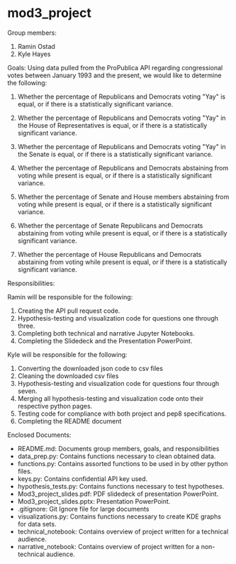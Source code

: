 # mod3_project

Group members:
1. Ramin Ostad
2. Kyle Hayes


Goals:
Using data pulled from the ProPublica API regarding congressional 
votes between January 1993 and the present, we would like to determine
the following:

1. Whether the percentage of Republicans and Democrats 
voting "Yay" is equal, or if there is a statistically 
significant variance.

2. Whether the percentage of Republicans and Democrats 
voting "Yay" in the House of Representatives is equal, 
or if there is a statistically significant variance.

3. Whether the percentage of Republicans and Democrats 
voting "Yay" in the Senate is equal, or if there is a 
statistically significant variance.

4. Whether the percentage of Republicans and Democrats 
abstaining from voting while present is equal, or if there 
is a statistically significant variance.

5. Whether the percentage of Senate and House members 
abstaining from voting while present is equal, or if there 
is a statistically significant variance.

6. Whether the percentage of Senate Republicans and Democrats 
abstaining from voting while present is equal, or if there 
is a statistically significant variance.

7. Whether the percentage of House Republicans and Democrats 
abstaining from voting while present is equal, or if there 
is a statistically significant variance.


Responsibilities:

Ramin will be responsible for the following:
1. Creating the API pull request code.
2. Hypothesis-testing and visualization code for questions
one through three.
3. Completing both technical and narrative Jupyter Notebooks.
4. Completing the Slidedeck and the Presentation PowerPoint.

Kyle will be responsible for the following:
1. Converting the downloaded json code to csv files
2. Cleaning the downloaded csv files
3. Hypothesis-testing and visualization code for questions
four through seven.
4. Merging all hypothesis-testing and visualization code
onto their respective python pages.
5. Testing code for compliance with both project and pep8
specifications.
6. Completing the README document


Enclosed Documents:
- README.md: Documents group members, goals, and responsibilities
- data_prep.py: Contains functions necessary to clean obtained data.
- functions.py: Contains assorted functions to be used in by other python files.
- keys.py: Contains confidential API key used.
- hypothesis_tests.py: Contains functions necessary to test hypotheses.
- Mod3_project_slides.pdf: PDF slidedeck of presentation PowerPoint.
- Mod3_project_slides.pptx: Presentation PowerPoint.
- .gitignore: Git Ignore file for large documents
- visualizations.py: Contains functions necessary to create KDE graphs for data sets.
- technical_notebook: Contains overview of project written for a technical audience.
- narrative_notebook: Contains overview of project written for a non-technical audience.